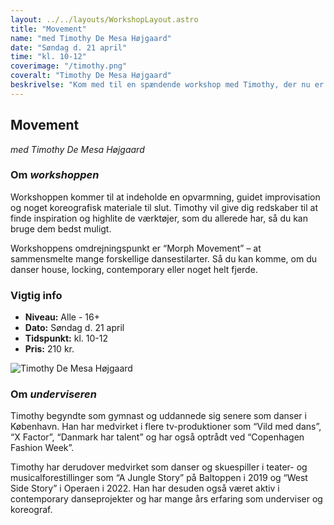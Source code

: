 ```yaml
---
layout: ../../layouts/WorkshopLayout.astro
title: "Movement"
name: "med Timothy De Mesa Højgaard"
date: "Søndag d. 21 april"
time: "kl. 10-12"
coverimage: "/timothy.png"
coveralt: "Timothy De Mesa Højgaard"
beskrivelse: "Kom med til en spændende workshop med Timothy, der nu er aktuel i forestillingen “Askepot the musical”. Workshoppens omdrejningspunkt er “Morph Movement” der sammensmelter mange stilarter og giver ..."
---
```

## Movement
*med Timothy De Mesa Højgaard*

### Om *workshoppen*
Workshoppen kommer til at indeholde en  opvarmning, guidet improvisation og noget koreografisk materiale til  slut. Timothy vil give dig redskaber til at finde inspiration og  highlite de værktøjer, som du allerede har, så du kan bruge dem bedst  muligt.

Workshoppens omdrejningspunkt er “Morph  Movement” – at sammensmelte mange forskellige dansestilarter. Så du kan  komme, om du danser house, locking, contemporary eller noget helt  fjerde.

### Vigtig info

- **Niveau:** Alle - 16+
- **Dato:** Søndag d. 21 april
- **Tidspunkt:** kl. 10-12
- **Pris:** 210 kr.

![Timothy De Mesa Højgaard](/timothy.png)

### Om *underviseren*
Timothy  begyndte som gymnast og uddannede sig senere som danser i København. Han  har medvirket i flere tv-produktioner som “Vild med dans”, “X Factor”,  “Danmark har talent” og har også optrådt ved “Copenhagen Fashion Week”.  

Timothy har derudover medvirket som danser og skuespiller i teater- og  musicalforestillinger som “A Jungle Story” på Baltoppen i 2019 og “West  Side Story” i Operaen i 2022. Han har desuden også været aktiv i  contemporary danseprojekter og har mange års erfaring som underviser og  koreograf.